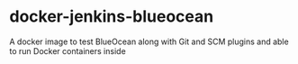 # docker-jenkins-blueocean
A docker image to test BlueOcean along with Git and SCM plugins and able to run Docker containers inside
